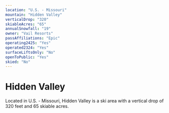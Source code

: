 ```yaml
---
location: "U.S. - Missouri"
mountain: "Hidden Valley"
verticalDrop: "320"
skiableAcres: "65"
annualSnowfall: "19"
owner: "Vail Resorts"
passAffiliations: "Epic"
operating2425: "Yes"
operated2324: "Yes"
surfaceLiftsOnly: "No"
openToPublic: "Yes"
skied: "No"
---
```


# Hidden Valley

Located in U.S. - Missouri, Hidden Valley is a ski area with a vertical drop of 320 feet and 65 skiable acres.